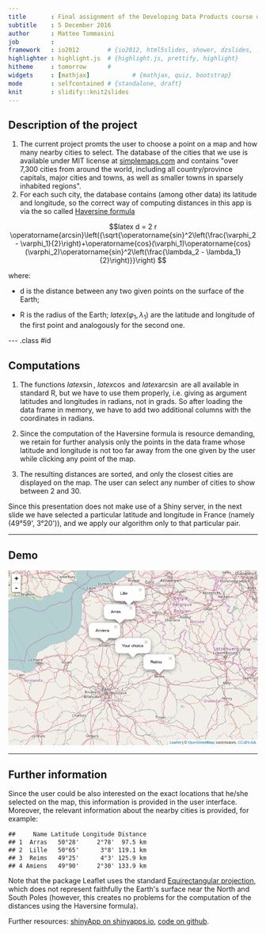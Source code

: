 ```yaml
---
title       : Final assignment of the Developing Data Products course on Coursera
subtitle    : 5 December 2016
author      : Matteo Tommasini
job         : 
framework   : io2012        # {io2012, html5slides, shower, dzslides, ...}
highlighter : highlight.js  # {highlight.js, prettify, highlight}
hitheme     : tomorrow      # 
widgets     : [mathjax]            # {mathjax, quiz, bootstrap}
mode        : selfcontained # {standalone, draft}
knit        : slidify::knit2slides
---
```


## Description of the project

1. The current project promts the user to choose a point on a map and how many nearby cities to select. The database of the cities that we use is available under MIT license at [simplemaps.com](http://simplemaps.com/resources/world-cities-data) and contains "over 7,300 cities from around the world, including all country/province capitals, major cities and towns, as well as smaller towns in sparsely inhabited regions".
2. For each such city, the database contains (among other data) its latitude and longitude, so the correct way of computing distances in this app is via the so called
[Haversine formula](https://en.wikipedia.org/wiki/Haversine_formula)

$$latex d = 2 r \operatorname{arcsin}\left({\sqrt{\operatorname{sin}^2\left(\frac{\varphi_2 - \varphi_1}{2}\right)+\operatorname{cos}(\varphi_1)\operatorname{cos}(\varphi_2)\operatorname{sin}^2\left(\frac{\lambda_2 - \lambda_1}{2}\right)}}\right) $$
  
where:

- d is the distance between any two given points on the surface of the Earth;

- R is the radius of the Earth; $latex (\varphi_1,\lambda_1)$ are the latitude and longitude of the first point and analogously for the second one.

--- .class #id 

## Computations

1. The functions $latex \operatorname{sin}$, $latex \operatorname{cos}$ and $latex \operatorname{arcsin}$ are all available in standard R, but we have to use them properly, i.e. giving as argument latitudes and longitudes in radians, not in grads. So after loading the data frame in memory, we have to add two additional columns with the coordinates in radians.

2. Since the computation of the Haversine formula is resource demanding, we retain for further analysis only the points in the data frame whose latitude and longitude is not too far away from the one given by the user while clicking any point of the map.

3. The resulting distances are sorted, and only the closest cities are displayed on the map. The user can select any number of cities to show between 2 and 30.

Since this presentation does not make use of a Shiny server, in the next slide we have selected
a particular latitude and longitude in France (namely (49°59', 3°20')), and we apply our algorithm only to that particular pair.

---

## Demo

![plot of chunk unnamed-chunk-1](assets/fig/unnamed-chunk-1-1.png)

--- 

## Further information

Since the user could be also interested on the exact locations that he/she selected on the map,
this information is provided in the user interface. Moreover, the relevant information about the nearby cities is provided, for example:


```
##     Name Latitude Longitude Distance
## 1  Arras   50°28'     2°78'  97.5 km
## 2  Lille   50°65'      3°8' 119.1 km
## 3  Reims   49°25'      4°3' 125.9 km
## 4 Amiens   49°90'     2°30' 133.9 km
```

Note that the package Leaflet uses the standard [Equirectangular projection](https://en.wikipedia.org/wiki/List_of_map_projections), which does not represent faithfully the Earth's surface near the North and South Poles (however, this creates no problems for the computation of the distances using the Haversine formula).

Further resources: [shinyApp on shinyapps.io](https://matteo-tommasini.shinyapps.io/Final_assignment_Developing_Data_Products/), [code on github](https://github.com/matteo-tommasini/DevelopingDataProducts/tree/gh-pages/final_assignment).
